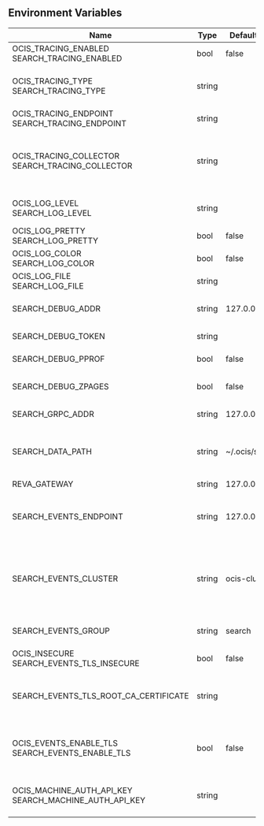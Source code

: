 ## Environment Variables

| Name | Type | Default Value | Description |
|------|------|---------------|-------------|
| OCIS_TRACING_ENABLED<br/>SEARCH_TRACING_ENABLED | bool | false | Activates tracing.|
| OCIS_TRACING_TYPE<br/>SEARCH_TRACING_TYPE | string |  | The type of tracing. Defaults to "", which is the same as "jaeger". Allowed tracing types are "jaeger" and "" as of now.|
| OCIS_TRACING_ENDPOINT<br/>SEARCH_TRACING_ENDPOINT | string |  | The endpoint of the tracing agent.|
| OCIS_TRACING_COLLECTOR<br/>SEARCH_TRACING_COLLECTOR | string |  | The HTTP endpoint for sending spans directly to a collector, i.e. http://jaeger-collector:14268/api/traces. Only used if the tracing endpoint is unset.|
| OCIS_LOG_LEVEL<br/>SEARCH_LOG_LEVEL | string |  | The log level. Valid values are: "panic", "fatal", "error", "warn", "info", "debug", "trace".|
| OCIS_LOG_PRETTY<br/>SEARCH_LOG_PRETTY | bool | false | Activates pretty log output.|
| OCIS_LOG_COLOR<br/>SEARCH_LOG_COLOR | bool | false | Activates colorized log output.|
| OCIS_LOG_FILE<br/>SEARCH_LOG_FILE | string |  | The path to the log file. Activates logging to this file if set.|
| SEARCH_DEBUG_ADDR | string | 127.0.0.1:9224 | Bind address of the debug server, where metrics, health, config and debug endpoints will be exposed.|
| SEARCH_DEBUG_TOKEN | string |  | Token to secure the metrics endpoint.|
| SEARCH_DEBUG_PPROF | bool | false | Enables pprof, which can be used for profiling.|
| SEARCH_DEBUG_ZPAGES | bool | false | Enables zpages, which can be used for collecting and viewing in-memory traces.|
| SEARCH_GRPC_ADDR | string | 127.0.0.1:9220 | The bind address of the GRPC service.|
| SEARCH_DATA_PATH | string | ~/.ocis/search | The directory where the filesystem storage will store search data. If not definied, the root directory derives from $OCIS_BASE_DATA_PATH:/search.|
| REVA_GATEWAY | string | 127.0.0.1:9142 | The CS3 gateway endpoint.|
| SEARCH_EVENTS_ENDPOINT | string | 127.0.0.1:9233 | The address of the event system. The event system is the message queuing service. It is used as message broker for the microservice architecture.|
| SEARCH_EVENTS_CLUSTER | string | ocis-cluster | The clusterID of the event system. The event system is the message queuing service. It is used as message broker for the microservice architecture. Mandatory when using NATS as event system.|
| SEARCH_EVENTS_GROUP | string | search | The customer group of the service. One group will only get one copy of an event|
| OCIS_INSECURE<br/>SEARCH_EVENTS_TLS_INSECURE | bool | false | Whether to verify the server TLS certificates.|
| SEARCH_EVENTS_TLS_ROOT_CA_CERTIFICATE | string |  | The root CA certificate used to validate the server's TLS certificate. If provided SEARCH_EVENTS_TLS_INSECURE will be seen as false.|
| OCIS_EVENTS_ENABLE_TLS<br/>SEARCH_EVENTS_ENABLE_TLS | bool | false | Enable TLS for the connection to the events broker. The events broker is the ocis service which receives and delivers events between the services..|
| OCIS_MACHINE_AUTH_API_KEY<br/>SEARCH_MACHINE_AUTH_API_KEY | string |  | Machine auth API key used to validate internal requests necessary for the access to resources from other services.|